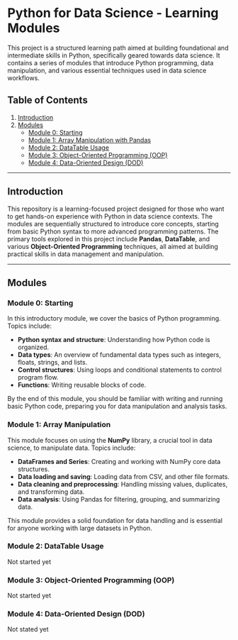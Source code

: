 # Python for Data Science - Learning Modules

This project is a structured learning path aimed at building foundational and intermediate skills in Python,
specifically geared towards data science. It contains a series of modules that introduce Python programming,
data manipulation, and various essential techniques used in data science workflows.

## Table of Contents
1. [Introduction](#introduction)
2. [Modules](#modules)
   - [Module 0: Starting](#module-0-starting)
   - [Module 1: Array Manipulation with Pandas](#module-1-array-manipulation)
   - [Module 2: DataTable Usage](#module-2-datatable-usage)
   - [Module 3: Object-Oriented Programming (OOP)](#module-3-object-oriented-programming-oop)
   - [Module 4: Data-Oriented Design (DOD)](#module-4-data-oriented-design-dod)

---

## Introduction

This repository is a learning-focused project designed for those who want to get hands-on experience with Python in data science contexts.
The modules are sequentially structured to introduce core concepts, starting from basic Python syntax to more advanced programming patterns.
The primary tools explored in this project include **Pandas**, **DataTable**, and various **Object-Oriented Programming** techniques,
all aimed at building practical skills in data management and manipulation.

---

## Modules

### Module 0: Starting
In this introductory module, we cover the basics of Python programming. Topics include:
- **Python syntax and structure**: Understanding how Python code is organized.
- **Data types**: An overview of fundamental data types such as integers, floats, strings, and lists.
- **Control structures**: Using loops and conditional statements to control program flow.
- **Functions**: Writing reusable blocks of code.

By the end of this module, you should be familiar with writing and running basic Python code, preparing you for data manipulation and analysis tasks.

### Module 1: Array Manipulation
This module focuses on using the **NumPy** library, a crucial tool in data science, to manipulate data. Topics include:
- **DataFrames and Series**: Creating and working with NumPy core data structures.
- **Data loading and saving**: Loading data from CSV, and other file formats.
- **Data cleaning and preprocessing**: Handling missing values, duplicates, and transforming data.
- **Data analysis**: Using Pandas for filtering, grouping, and summarizing data.

This module provides a solid foundation for data handling and is essential for anyone working with large datasets in Python.

### Module 2: DataTable Usage
Not started yet

### Module 3: Object-Oriented Programming (OOP)
Not started yet

### Module 4: Data-Oriented Design (DOD)
Not stated yet
